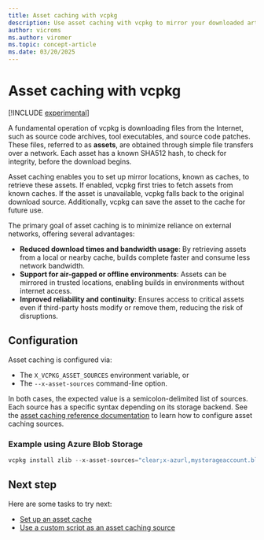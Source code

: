 ```yaml
---
title: Asset caching with vcpkg
description: Use asset caching with vcpkg to mirror your downloaded artifacts, reduce external network reliance and improve build reliability.
author: vicroms
ms.author: viromer
ms.topic: concept-article
ms.date: 03/20/2025
---
```

# Asset caching with vcpkg

[!INCLUDE [experimental](../../includes/experimental.md)]

A fundamental operation of vcpkg is downloading files from the Internet, such as source code archives, tool executables,
and source code patches. These files, referred to as **assets**, are obtained through simple file transfers over a network.
Each asset has a known SHA512 hash, to check for integrity, before the download begins.

Asset caching enables you to set up mirror locations, known as caches, to retrieve these assets. If enabled, vcpkg first
tries to fetch assets from known caches. If the asset is unavailable, vcpkg falls back to the original download source.
Additionally, vcpkg can save the asset to the cache for future use.

The primary goal of asset caching is to minimize reliance on external networks, offering several advantages:

* **Reduced download times and bandwidth usage**: By retrieving assets from a local or nearby cache, builds complete
  faster and consume less network bandwidth.
* **Support for air-gapped or offline environments**: Assets can be mirrored in trusted locations, enabling builds in
  environments without internet access.
* **Improved reliability and continuity**: Ensures access to critical assets even if third-party hosts modify or remove
  them, reducing the risk of disruptions.

## Configuration

Asset caching is configured via:

* The `X_VCPKG_ASSET_SOURCES` environment variable, or
* The `--x-asset-sources` command-line option.

In both cases, the expected value is a semicolon-delimited list of sources. Each source has a specific syntax depending
on its storage backend. See the [asset caching reference documentation](../users/assetcaching.md) to learn how to
configure asset caching sources.

### Example using Azure Blob Storage

```PowerShell
vcpkg install zlib --x-asset-sources="clear;x-azurl,mystorageaccount.blob.core.windows.net,${SAS_TOKEN},readwrite;x-azurl,file:///Z:/vcpkg-cache/assets,,readwrite"
```

## Next step

Here are some tasks to try next:

* [Set up an asset cache](../consume/asset-caching.md)
* [Use a custom script as an asset caching source](../examples/asset-caching-source-nuget.md)

